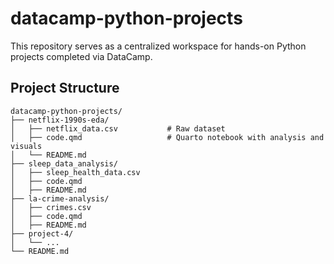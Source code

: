 # datacamp-python-projects
This repository serves as a centralized workspace for hands-on Python projects completed via DataCamp.

## Project Structure
```
datacamp-python-projects/
├── netflix-1990s-eda/
│   ├── netflix_data.csv           # Raw dataset
│   ├── code.qmd                   # Quarto notebook with analysis and visuals
│   └── README.md
├── sleep_data_analysis/               
│   ├── sleep_health_data.csv            
│   ├── code.qmd                             
│   ├── README.md                  
├── la-crime-analysis/
│   ├── crimes.csv                 
│   ├── code.qmd                   
│   ├── README.md                  
├── project-4/
│   └── ...
└── README.md                      

```
